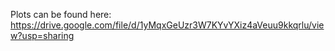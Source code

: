 Plots can be found here:
https://drive.google.com/file/d/1yMqxGeUzr3W7KYvYXiz4aVeuu9kkqrlu/view?usp=sharing
